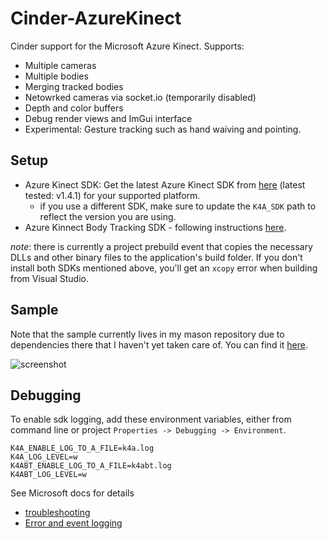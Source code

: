 # Cinder-AzureKinect

Cinder support for the Microsoft Azure Kinect. Supports:

- Multiple cameras
- Multiple bodies
- Merging tracked bodies
- Netowrked cameras via socket.io (temporarily disabled)
- Depth and color buffers
- Debug render views and ImGui interface
- Experimental: Gesture tracking such as hand waiving and pointing.

## Setup

- Azure Kinect SDK: Get the latest Azure Kinect SDK from [here](https://github.com/microsoft/Azure-Kinect-Sensor-SDK/blob/develop/docs/usage.md) (latest tested: v1.4.1) for your supported platform.
  - if you use a different SDK, make sure to update the `K4A_SDK` path to reflect the version you are using.
- Azure Kinnect Body Tracking SDK - following instructions [here](https://learn.microsoft.com/en-us/azure/kinect-dk/body-sdk-download).

*note*: there is currently a project prebuild event that copies the necessary DLLs and other binary files to the application's build folder. If you don't install both SDKs mentioned above, you'll get an `xcopy` error when building from Visual Studio.


## Sample

Note that the sample currently lives in my mason repository due to dependencies there that I haven't yet taken care of.
You can find it [here](https://github.com/richardeakin/mason/tree/ck4a/test/AzureKinectTest).

![screenshot](doc/images/screenshot.png)

## Debugging

To enable sdk logging, add these environment variables, either from command line or project `Properties -> Debugging -> Environment`.

```
K4A_ENABLE_LOG_TO_A_FILE=k4a.log
K4A_LOG_LEVEL=w
K4ABT_ENABLE_LOG_TO_A_FILE=k4abt.log
K4ABT_LOG_LEVEL=w
```

See Microsoft docs for details
- [troubleshooting](https://learn.microsoft.com/en-us/azure/kinect-dk/troubleshooting)
- [Error and event logging](https://microsoft.github.io/Azure-Kinect-Sensor-SDK/master/group___logging.html)
